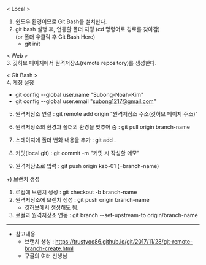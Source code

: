 
< Local >  
1. 윈도우 환경이므로 Git Bash를 설치한다.  
2. git bash 실행 후, 연동할 폴더 지정 (cd 명령어로 경로를 찾아감)  
   (or 폴더 우클릭 후 Git Bash Here)  
   - git init

< Web >  
3. 깃허브 페이지에서 원격저장소(remote repository)를 생성한다.  

< Git Bash >  
4. 계정 설정  
   - git config --global user.name "Subong-Noah-Kim"  
   - git config --global user.email "subong1217@gmail.com"


5. 원격저장소 연결 : git remote add origin "원격저장소 주소(깃허브 페이지 주소)"  
6. 원격저장소의 환경과 폴더의 환경을 맞추어 줌 : git pull origin branch-name  

7. 스테이지에 폴더 변화 내용을 추가 : git add .  
8. 커밋(local git) : git commit -m "커밋 시 작성할 메모"  
9. 원격저장소로 입력 : git push origin ksb-01 (=branch-name)   
  
  
+) 브랜치 생성  
1. 로컬에 브랜치 생성 : git checkout -b branch-name  
2. 원격저장소에 브랜치 생성 : git push origin branch-name  
    - 깃허브에서 생성해도 됨.  
3. 로컬과 원격저장소 연동 : git branch --set-upstream-to origin/branch-name  

---------------------------------------------------------------------------------------  
* 참고내용  
  - 브랜치 생성 : https://trustyoo86.github.io/git/2017/11/28/git-remote-branch-create.html  
  - 구글의 여러 선생님  
 
